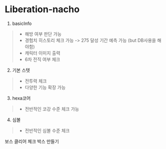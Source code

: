# Liberation-nacho

1. basicInfo
> - 해방 여부 판단 가능
> - 경험치 히스토리 체크 가능 -> 275 달성 기간 예측 가능 (but DB사용을 해야함)
> - 캐릭터 이미지 출력
> - 6차 전직 여부 체크

2. 기본 스텟
> - 전투력 체크
> - 다양한 기능 확장 가능

3. hexa코어
> - 전반적인 코강 수준 체크 가능

4. 심볼
> - 전반적인 심볼 수준 체크
>
보스 클리어 체크 박스 만들기